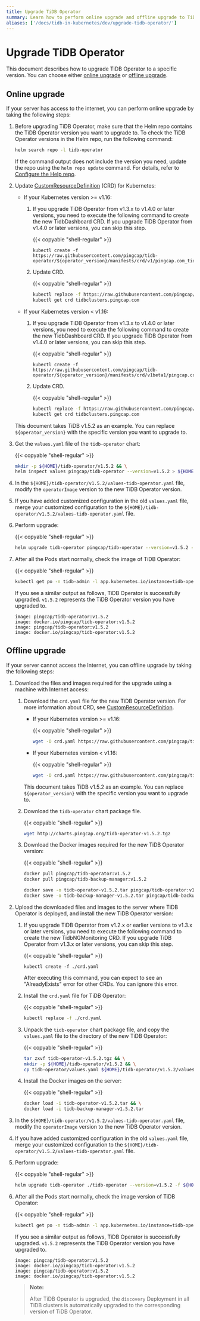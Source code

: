 ```yaml
---
title: Upgrade TiDB Operator
summary: Learn how to perform online upgrade and offline upgrade to TiDB Operator in the Kubernetes cluster.
aliases: ['/docs/tidb-in-kubernetes/dev/upgrade-tidb-operator/']
---
```


# Upgrade TiDB Operator

This document describes how to upgrade TiDB Operator to a specific version. You can choose either [online upgrade](#online-upgrade) or [offline upgrade](#offline-upgrade).

## Online upgrade

If your server has access to the internet, you can perform online upgrade by taking the following steps:

1. Before upgrading TiDB Operator, make sure that the Helm repo contains the TiDB Operator version you want to upgrade to. To check the TiDB Operator versions in the Helm repo, run the following command:

    ```bash
    helm search repo -l tidb-operator
    ```

    If the command output does not include the version you need, update the repo using the `helm repo update` command. For details, refer to [Configure the Help repo](tidb-toolkit.md#configure-the-helm-repo).

2. Update [CustomResourceDefinition](https://kubernetes.io/docs/tasks/access-kubernetes-api/custom-resources/custom-resource-definitions/) (CRD) for Kubernetes:

    * If your Kubernetes version >= v1.16:

        1. If you upgrade TiDB Operator from v1.3.x to v1.4.0 or later versions, you need to execute the following command to create the new TidbDashboard CRD. If you upgrade TiDB Operator from v1.4.0 or later versions, you can skip this step.

            {{< copyable "shell-regular" >}}

            ```shell
            kubectl create -f https://raw.githubusercontent.com/pingcap/tidb-operator/${operator_version}/manifests/crd/v1/pingcap.com_tidbdashboards.yaml
            ```

        2. Update CRD.

            {{< copyable "shell-regular" >}}

            ```bash
            kubectl replace -f https://raw.githubusercontent.com/pingcap/tidb-operator/${operator_version}/manifests/crd.yaml && \
            kubectl get crd tidbclusters.pingcap.com
            ```

    * If your Kubernetes version < v1.16:

        1. If you upgrade TiDB Operator from v1.3.x to v1.4.0 or later versions, you need to execute the following command to create the new TidbDashboard CRD. If you upgrade TiDB Operator from v1.4.0 or later versions, you can skip this step.

            {{< copyable "shell-regular" >}}

            ```shell
            kubectl create -f https://raw.githubusercontent.com/pingcap/tidb-operator/${operator_version}/manifests/crd/v1beta1/pingcap.com_tidbdashboards.yaml
            ```

        2. Update CRD.

            {{< copyable "shell-regular" >}}

            ```bash
            kubectl replace -f https://raw.githubusercontent.com/pingcap/tidb-operator/${operator_version}/manifests/crd_v1beta1.yaml && \
            kubectl get crd tidbclusters.pingcap.com
            ```

    This document takes TiDB v1.5.2 as an example. You can replace `${operator_version}` with the specific version you want to upgrade to.

3. Get the `values.yaml` file of the `tidb-operator` chart:

    {{< copyable "shell-regular" >}}

    ```bash
    mkdir -p ${HOME}/tidb-operator/v1.5.2 && \
    helm inspect values pingcap/tidb-operator --version=v1.5.2 > ${HOME}/tidb-operator/v1.5.2/values-tidb-operator.yaml
    ```

4. In the `${HOME}/tidb-operator/v1.5.2/values-tidb-operator.yaml` file, modify the `operatorImage` version to the new TiDB Operator version.

5. If you have added customized configuration in the old `values.yaml` file, merge your customized configuration to the `${HOME}/tidb-operator/v1.5.2/values-tidb-operator.yaml` file.

6. Perform upgrade:

    {{< copyable "shell-regular" >}}

    ```bash
    helm upgrade tidb-operator pingcap/tidb-operator --version=v1.5.2 -f ${HOME}/tidb-operator/v1.5.2/values-tidb-operator.yaml -n tidb-admin
    ```

7. After all the Pods start normally, check the image of TiDB Operator:

    {{< copyable "shell-regular" >}}

    ```bash
    kubectl get po -n tidb-admin -l app.kubernetes.io/instance=tidb-operator -o yaml | grep 'image:.*operator:'
    ```

    If you see a similar output as follows, TiDB Operator is successfully upgraded. `v1.5.2` represents the TiDB Operator version you have upgraded to.

    ```
    image: pingcap/tidb-operator:v1.5.2
    image: docker.io/pingcap/tidb-operator:v1.5.2
    image: pingcap/tidb-operator:v1.5.2
    image: docker.io/pingcap/tidb-operator:v1.5.2
    ```

## Offline upgrade

If your server cannot access the Internet, you can offline upgrade by taking the following steps:

1. Download the files and images required for the upgrade using a machine with Internet access:

    1. Download the `crd.yaml` file for the new TiDB Operator version. For more information about CRD, see [CustomResourceDefinition](https://kubernetes.io/docs/tasks/access-kubernetes-api/custom-resources/custom-resource-definitions/).

        * If your Kubernetes version >= v1.16:

            {{< copyable "shell-regular" >}}

            ```bash
            wget -O crd.yaml https://raw.githubusercontent.com/pingcap/tidb-operator/${operator_version}/manifests/crd.yaml
            ```

        * If your Kubernetes version < v1.16:

            {{< copyable "shell-regular" >}}

            ```bash
            wget -O crd.yaml https://raw.githubusercontent.com/pingcap/tidb-operator/${operator_version}/manifests/crd_v1beta1.yaml
            ```

        This document takes TiDB v1.5.2 as an example. You can replace `${operator_version}` with the specific version you want to upgrade to.

    2. Download the `tidb-operator` chart package file.

        {{< copyable "shell-regular" >}}

        ```bash
        wget http://charts.pingcap.org/tidb-operator-v1.5.2.tgz
        ```

    3. Download the Docker images required for the new TiDB Operator version:

        {{< copyable "shell-regular" >}}

        ```bash
        docker pull pingcap/tidb-operator:v1.5.2
        docker pull pingcap/tidb-backup-manager:v1.5.2

        docker save -o tidb-operator-v1.5.2.tar pingcap/tidb-operator:v1.5.2
        docker save -o tidb-backup-manager-v1.5.2.tar pingcap/tidb-backup-manager:v1.5.2
        ```

2. Upload the downloaded files and images to the server where TiDB Operator is deployed, and install the new TiDB Operator version:

    1. If you upgrade TiDB Operator from v1.2.x or earlier versions to v1.3.x or later versions, you need to execute the following command to create the new TidbNGMonitoring CRD. If you upgrade TiDB Operator from v1.3.x or later versions, you can skip this step.

        {{< copyable "shell-regular" >}}

        ```shell
        kubectl create -f ./crd.yaml
        ```

        After executing this command, you can expect to see an "AlreadyExists" error for other CRDs. You can ignore this error.

    2. Install the `crd.yaml` file for TiDB Operator:

        {{< copyable "shell-regular" >}}

        ```bash
        kubectl replace -f ./crd.yaml
        ```

    3. Unpack the `tidb-operator` chart package file, and copy the `values.yaml` file to the directory of the new TiDB Operator:

        {{< copyable "shell-regular" >}}

        ```bash
        tar zxvf tidb-operator-v1.5.2.tgz && \
        mkdir -p ${HOME}/tidb-operator/v1.5.2 && \
        cp tidb-operator/values.yaml ${HOME}/tidb-operator/v1.5.2/values-tidb-operator.yaml
        ```

    4. Install the Docker images on the server:

        {{< copyable "shell-regular" >}}

        ```bash
        docker load -i tidb-operator-v1.5.2.tar && \
        docker load -i tidb-backup-manager-v1.5.2.tar
        ```

3. In the `${HOME}/tidb-operator/v1.5.2/values-tidb-operator.yaml` file, modify the `operatorImage` version to the new TiDB Operator version.

4. If you have added customized configuration in the old `values.yaml` file, merge your customized configuration to the `${HOME}/tidb-operator/v1.5.2/values-tidb-operator.yaml` file.

5. Perform upgrade:

    {{< copyable "shell-regular" >}}

    ```bash
    helm upgrade tidb-operator ./tidb-operator --version=v1.5.2 -f ${HOME}/tidb-operator/v1.5.2/values-tidb-operator.yaml
    ```

6. After all the Pods start normally, check the image version of TiDB Operator:

    {{< copyable "shell-regular" >}}

    ```bash
    kubectl get po -n tidb-admin -l app.kubernetes.io/instance=tidb-operator -o yaml | grep 'image:.*operator:'
    ```

    If you see a similar output as follows, TiDB Operator is successfully upgraded. `v1.5.2` represents the TiDB Operator version you have upgraded to.

    ```
    image: pingcap/tidb-operator:v1.5.2
    image: docker.io/pingcap/tidb-operator:v1.5.2
    image: pingcap/tidb-operator:v1.5.2
    image: docker.io/pingcap/tidb-operator:v1.5.2
    ```

    > **Note:**
    >
    > After TiDB Operator is upgraded, the `discovery` Deployment in all TiDB clusters is automatically upgraded to the corresponding version of TiDB Operator.
